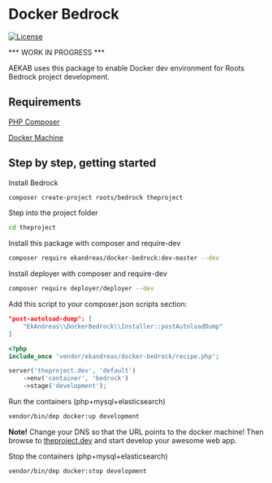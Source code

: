 # Docker Bedrock
[![License](https://img.shields.io/badge/license-MIT-blue.svg)](https://packagist.org/packages/ekandreas/bladerunner)

*** WORK IN PROGRESS ***

AEKAB uses this package to enable Docker dev environment for Roots Bedrock project development.

## Requirements
[PHP Composer](https://getcomposer.org/doc/00-intro.md#installation-linux-unix-osx)

[Docker Machine](https://docs.docker.com/machine/install-machine/) 

## Step by step, getting started

Install Bedrock
```bash
composer create-project roots/bedrock theproject
```

Step into the project folder
```bash
cd theproject
```

Install this package with composer and require-dev
```bash
composer require ekandreas/docker-bedrock:dev-master --dev
```

Install deployer with composer and require-dev
```bash
composer require deployer/deployer --dev
```

Add this script to your composer.json scripts section:

```json
"post-autoload-dump": [
    "EkAndreas\\DockerBedrock\\Installer::postAutoloadDump"
]
```

```php
<?php
include_once 'vendor/ekandreas/docker-bedrock/recipe.php';

server('theproject.dev', 'default')
    ->env('container', 'bedrock')
    ->stage('development');
```

Run the containers (php+mysql+elasticsearch)
```bash
vendor/bin/dep docker:up development
```

**Note!** Change your DNS so that the URL points to the docker machine!
Then browse to [theproject.dev](http://theproject.dev) and start develop your awesome web app.

Stop the containers (php+mysql+elasticsearch)
```bash
vendor/bin/dep docker:stop development
```
